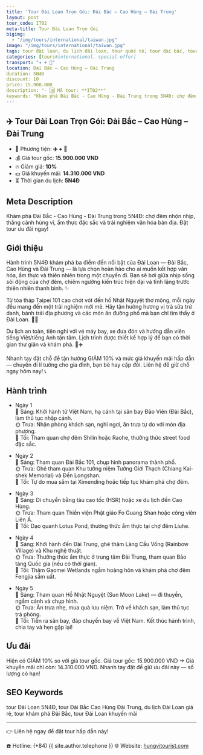 ```yaml
---
title: 'Tour Đài Loan Trọn Gói: Đài Bắc – Cao Hùng – Đài Trung'
layout: post
tour_code: IT02
meta-title: Tour Đài Loan Trọn Gói
bigimg:
  - "/img/tours/international/taiwan.jpg"
image: "/img/tours/international/taiwan.jpg"
tags: tour đài loan, du lịch đài loan, tour quốc tế, tour đài bắc, tour cao hùng, tour đài trung
categories: [tours#international, special-offer]
transport: "✈️ + 🚌"
location: Đài Bắc – Cao Hùng – Đài Trung
duration: 5N4Đ
discount: 10
price: 15.900.000
description: "- 🆔 Mã tour: **IT02**"
keywords: "Khám phá Đài Bắc - Cao Hùng - Đài Trung trong 5N4Đ: chợ đêm nhộn nhịp, thắng cảnh hùng vĩ, ẩm thực đặc sắc và trải nghiệm văn hóa bản địa. Đặt tour ưu đãi ngay!"
---
```


## ✈️ Tour Đài Loan Trọn Gói: Đài Bắc – Cao Hùng – Đài Trung



- 🚗 Phương tiện: **✈️ + 🚌**
- 💰 Giá tour gốc: **15.900.000 VND**
- 🔥 Giảm giá: **10%**
- 💵 Giá khuyến mãi: **14.310.000 VND**
- ⏳ Thời gian du lịch: **5N4Đ**

## Meta Description
Khám phá Đài Bắc - Cao Hùng - Đài Trung trong 5N4Đ: chợ đêm nhộn nhịp, thắng cảnh hùng vĩ, ẩm thực đặc sắc và trải nghiệm văn hóa bản địa. Đặt tour ưu đãi ngay!

## Giới thiệu
Hành trình 5N4Đ khám phá ba điểm đến nổi bật của Đài Loan — Đài Bắc, Cao Hùng và Đài Trung — là lựa chọn hoàn hảo cho ai muốn kết hợp văn hóa, ẩm thực và thiên nhiên trong một chuyến đi. Bạn sẽ bơi giữa nhịp sống sôi động của chợ đêm, chiêm ngưỡng kiến trúc hiện đại và tĩnh lặng trước thiên nhiên thanh bình. ✨

Từ tòa tháp Taipei 101 cao chót vót đến hồ Nhật Nguyệt thơ mộng, mỗi ngày đều mang đến một trải nghiệm mới mẻ. Hãy tận hưởng hương vị trà sữa trứ danh, bánh trái địa phương và các món ăn đường phố mà bạn chỉ tìm thấy ở Đài Loan. 🍜🧋

Du lịch an toàn, tiện nghi với vé máy bay, xe đưa đón và hướng dẫn viên tiếng Việt/tiếng Anh tận tâm. Lịch trình được thiết kế hợp lý để bạn có thời gian thư giãn và khám phá. 🚌✈️

Nhanh tay đặt chỗ để tận hưởng GIẢM 10% và mức giá khuyến mãi hấp dẫn — chuyến đi lí tưởng cho gia đình, bạn bè hay cặp đôi. Liên hệ để giữ chỗ ngay hôm nay! 📞

## Hành trình
- Ngày 1  
  🌅 Sáng: Khởi hành từ Việt Nam, hạ cánh tại sân bay Đào Viên (Đài Bắc), làm thủ tục nhập cảnh.  
  🌞 Trưa: Nhận phòng khách sạn, nghỉ ngơi, ăn trưa tự do với món địa phương.  
  🌙 Tối: Tham quan chợ đêm Shilin hoặc Raohe, thưởng thức street food đặc sắc.

- Ngày 2  
  🌅 Sáng: Tham quan Đài Bắc 101, chụp hình panorama thành phố.  
  🌞 Trưa: Ghé tham quan Khu tưởng niệm Tưởng Giới Thạch (Chiang Kai-shek Memorial) và Đền Longshan.  
  🌙 Tối: Tự do mua sắm tại Ximending hoặc tiếp tục khám phá chợ đêm.

- Ngày 3  
  🌅 Sáng: Di chuyển bằng tàu cao tốc (HSR) hoặc xe du lịch đến Cao Hùng.  
  🌞 Trưa: Tham quan Thiền viện Phật giáo Fo Guang Shan hoặc công viên Liên Á.  
  🌙 Tối: Dạo quanh Lotus Pond, thưởng thức ẩm thực tại chợ đêm Liuhe.

- Ngày 4  
  🌅 Sáng: Khởi hành đến Đài Trung, ghé thăm Làng Cầu Vồng (Rainbow Village) và Khu nghệ thuật.  
  🌞 Trưa: Thưởng thức ẩm thực ở trung tâm Đài Trung, tham quan Bảo tàng Quốc gia (nếu có thời gian).  
  🌙 Tối: Thăm Gaomei Wetlands ngắm hoàng hôn và khám phá chợ đêm Fengjia sầm uất.

- Ngày 5  
  🌅 Sáng: Tham quan Hồ Nhật Nguyệt (Sun Moon Lake) — đi thuyền, ngắm cảnh và chụp hình.  
  🌞 Trưa: Ăn trưa nhẹ, mua quà lưu niệm. Trở về khách sạn, làm thủ tục trả phòng.  
  🌙 Tối: Tiễn ra sân bay, đáp chuyến bay về Việt Nam. Kết thúc hành trình, chia tay và hẹn gặp lại!

## Ưu đãi
Hiện có GIẢM 10% so với giá tour gốc. Giá tour gốc: 15.900.000 VND → Giá khuyến mãi chỉ còn: 14.310.000 VND. Nhanh tay đặt để giữ ưu đãi này — số lượng có hạn!

## SEO Keywords
tour Đài Loan 5N4Đ, tour Đài Bắc Cao Hùng Đài Trung, du lịch Đài Loan giá rẻ, tour khám phá Đài Bắc, tour Đài Loan khuyến mãi

---

👉 Liên hệ ngay để đặt tour hấp dẫn này!

☎️ Hotline: (+84) {{ site.author.telephone }}
🌐 Website: [hungvitourist.com](https://hungvitourist.com)

